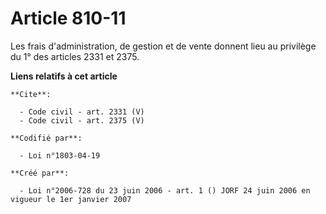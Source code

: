 # Article 810-11

Les frais d'administration, de gestion et de vente donnent lieu au privilège du 1° des articles 2331 et 2375.

**Liens relatifs à cet article**

	**Cite**:

	  - Code civil - art. 2331 (V)
	  - Code civil - art. 2375 (V)

	**Codifié par**:

	  - Loi n°1803-04-19

	**Créé par**:

	  - Loi n°2006-728 du 23 juin 2006 - art. 1 () JORF 24 juin 2006 en vigueur le 1er janvier 2007
